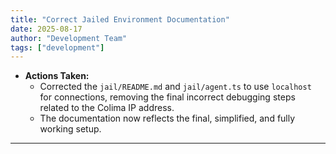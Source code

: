 ```yaml
---
title: "Correct Jailed Environment Documentation"
date: 2025-08-17
author: "Development Team"
tags: ["development"]
---
```


- **Actions Taken:**
  - Corrected the `jail/README.md` and `jail/agent.ts` to use `localhost` for
    connections, removing the final incorrect debugging steps related to the
    Colima IP address.
  - The documentation now reflects the final, simplified, and fully working
    setup.

---
